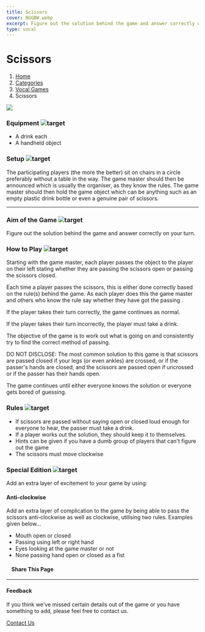 ```yaml
---
title: Scissors
cover: BGGBW.webp
excerpt: Figure out the solution behind the game and answer correctly on your turn.
type: vocal
---
```


# Scissors

1.  [Home](/)
2.  [Categories](GameCategories)
3.  [Vocal Games](GameCategories/VocalGames)
4.  Scissors

![](images/scissors.webp)

### Equipment ![target](images/liquor.webp)

-   A drink each
-   A handheld object

### Setup ![target](images/settings.webp)

The participating players (the more the better) sit on chairs in a circle preferably without a table in the way. The game master should then be announced which is usually the organiser, as they know the rules. The game master should then hold the game object which can be anything such as an empty plastic drink bottle or even a genuine pair of scissors.

* * *

### Aim of the Game ![target](images/target.webp)

Figure out the solution behind the game and answer correctly on your turn.

### How to Play ![target](images/question.webp)

Starting with the game master, each player passes the object to the player on their left stating whether they are passing the scissors open or passing the scissors closed.

Each time a player passes the scissors, this is either done correctly based on the rule(s) behind the game. As each player does this the game master and others who know the rule say whether they have got the passing .

If the player takes their turn correctly, the game continues as normal.

If the player takes their turn incorrectly, the player must take a drink.

The objective of the game is to work out what is going on and consistently try to find the correct method of passing.

DO NOT DISCLOSE: The most common solution to this game is that scissors are passed closed if your legs (or even ankles) are crossed, or if the passer's hands are closed, and the scissors are passed open if uncrossed or if the passer has their hands open.

The game continues until either everyone knows the solution or everyone gets bored of guessing.

### Rules ![target](images/rules.webp)

-   If scissors are passed without saying open or closed loud enough for everyone to hear, the passer must take a drink.
-   If a player works out the solution, they should keep it to themselves.
-   Hints can be given if you have a dumb group of players that can't figure out the game
-   The scissors must move clockwise

### Special Edition ![target](images/special.webp)

Add an extra layer of excitement to your game by using:

#### **Anti-clockwise**

Add an extra layer of complication to the game by being able to pass the scissors anti-clockwise as well as clockwise, utilising two rules. Examples given below...

-   Mouth open or closed
-   Passing using left or right hand
-   Eyes looking at the game master or not
-   None passing hand open or closed as a fist

####     Share This Page

[](https://www.facebook.com/sharer/sharer.php?u=beergogglegames.co.uk/GameCategories/VocalGames/scissors)[](https://www.instagram.com/direct/new/)[](https://twitter.com/intent/tweet?url=beergogglegames.co.uk/GameCategories/VocalGames/scissors)

* * *

#### Feedback

If you think we've missed certain details out of the game or you have something to add, please feel free to contact us.

  
  
  
[Contact Us](contact)
